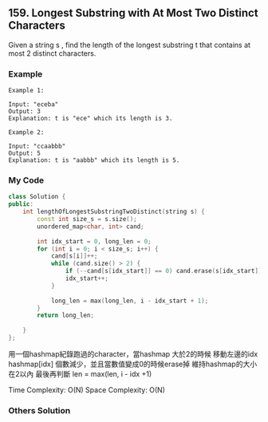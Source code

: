 ## 159. Longest Substring with At Most Two Distinct Characters

Given a string s , find the length of the longest substring t  that contains at most 2 distinct characters.

### Example
```
Example 1:

Input: "eceba"
Output: 3
Explanation: t is "ece" which its length is 3.

Example 2:

Input: "ccaabbb"
Output: 5
Explanation: t is "aabbb" which its length is 5.
```

### My Code
```c++
class Solution {
public:
    int lengthOfLongestSubstringTwoDistinct(string s) {
        const int size_s = s.size();
        unordered_map<char, int> cand;
        
        int idx_start = 0, long_len = 0;
        for (int i = 0; i < size_s; i++) {
            cand[s[i]]++;
            while (cand.size() > 2) {
                if (--cand[s[idx_start]] == 0) cand.erase(s[idx_start]);
                idx_start++;
            }
            
            long_len = max(long_len, i - idx_start + 1);
        }
        return long_len;
        
    }
};
```
用一個hashmap紀錄跑過的character，當hashmap 大於2的時候
移動左邊的idx hashmap[idx] 個數減少，並且當數值變成0的時候erase掉
維持hashmap的大小在2以內
最後再判斷 len = max(len, i - idx +1)

Time Complexity: O(N)
Space Complexity: O(N)


### Others Solution
```c++
```

